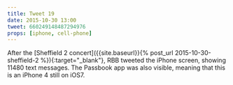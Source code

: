 ```yaml
---
title: Tweet 19
date: 2015-10-30 13:00
tweet: 660249148487294976
props: [iphone, cell-phone]
---
```

After the [Sheffield 2 concert]({{site.baseurl}}{% post_url 2015-10-30-sheffield-2 %}){:target="_blank"}, RBB tweeted the iPhone screen, showing 11480 text messages. The Passbook app was also visible, meaning that this is an iPhone 4 still on iOS7.
